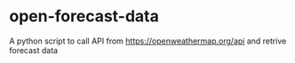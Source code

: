 # open-forecast-data
A python script to call API from https://openweathermap.org/api and retrive forecast data 
